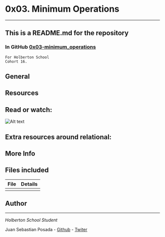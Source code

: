 # 0x03. Minimum Operations
***
## This is a README.md for the repository
### In GitHub [0x03-minimum_operations]()
```
For Holberton School
Cohort 16.
```
## General

## Resources

## Read or watch:

![Alt text]()

## Extra resources around relational:

## More Info

## Files included

| File                 | Details                                    |
|--------------------- | ------------------------------------------ |
| []() |	       |



## Author
***
*Holberton School Student*

Juan Sebastian Posada  - [Github](https://github.com/Juansepo13) - [Twiter](https://twitter.com/@JuanSeb35904130)